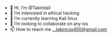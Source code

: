 - 👋 Hi, I’m @Takinitall
- 👀 I’m interested in ethical hacking
- 🌱 I’m currently learning Kali linux
- 💞️ I’m looking to collaborate on any ios
- 📫 How to reach me ...takincox450@gmail.com
<!---
Takinitall/Takinitall is a ✨ special ✨ repository because its `README.md` (this file) appears on your GitHub profile.
You can click the Preview link to take a look at your changes.
--->
